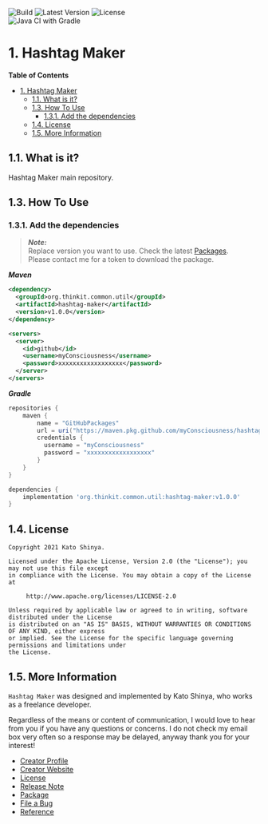 ![Build](https://img.shields.io/badge/Build-Automated-2980b9.svg?style=for-the-badge)
![Latest Version](https://img.shields.io/badge/Latest_Version-v1.0.0-27ae60.svg?style=for-the-badge)
![License](https://img.shields.io/badge/License-Apache_2.0-e74c3c.svg?style=for-the-badge)</br>
![Java CI with Gradle](https://github.com/myConsciousness/hashtag-maker/workflows/Java%20CI%20with%20Gradle/badge.svg)

# 1. Hashtag Maker

**Table of Contents**

- [1. Hashtag Maker](#1-hashtag-maker)
  - [1.1. What is it?](#11-what-is-it)
  - [1.3. How To Use](#13-how-to-use)
    - [1.3.1. Add the dependencies](#131-add-the-dependencies)
  - [1.4. License](#14-license)
  - [1.5. More Information](#15-more-information)

## 1.1. What is it?

Hashtag Maker main repository.

## 1.3. How To Use

### 1.3.1. Add the dependencies

> **_Note:_**</br>
> Replace version you want to use. Check the latest [Packages](https://github.com/myConsciousness/hashtag-maker/packages).</br>
> Please contact me for a token to download the package.

**_Maven_**

```xml
<dependency>
  <groupId>org.thinkit.common.util</groupId>
  <artifactId>hashtag-maker</artifactId>
  <version>v1.0.0</version>
</dependency>

<servers>
  <server>
    <id>github</id>
    <username>myConsciousness</username>
    <password>xxxxxxxxxxxxxxxxxx</password>
  </server>
</servers>
```

**_Gradle_**

```gradle
repositories {
    maven {
        name = "GitHubPackages"
        url = uri("https://maven.pkg.github.com/myConsciousness/hashtag-maker")
        credentials {
          username = "myConsciousness"
          password = "xxxxxxxxxxxxxxxxxx"
        }
    }
}

dependencies {
    implementation 'org.thinkit.common.util:hashtag-maker:v1.0.0'
}
```

## 1.4. License

```license
Copyright 2021 Kato Shinya.

Licensed under the Apache License, Version 2.0 (the "License"); you may not use this file except
in compliance with the License. You may obtain a copy of the License at

     http://www.apache.org/licenses/LICENSE-2.0

Unless required by applicable law or agreed to in writing, software distributed under the License
is distributed on an "AS IS" BASIS, WITHOUT WARRANTIES OR CONDITIONS OF ANY KIND, either express
or implied. See the License for the specific language governing permissions and limitations under
the License.
```

## 1.5. More Information

`Hashtag Maker` was designed and implemented by Kato Shinya, who works as a freelance developer.

Regardless of the means or content of communication, I would love to hear from you if you have any questions or concerns. I do not check my email box very often so a response may be delayed, anyway thank you for your interest!

- [Creator Profile](https://github.com/myConsciousness)
- [Creator Website](https://myconsciousness.github.io/)
- [License](https://github.com/myConsciousness/hashtag-maker/blob/master/LICENSE)
- [Release Note](https://github.com/myConsciousness/hashtag-maker/releases)
- [Package](https://github.com/myConsciousness/hashtag-maker/packages)
- [File a Bug](https://github.com/myConsciousness/hashtag-maker/issues)
- [Reference](https://myconsciousness.github.io/hashtag-maker/)
